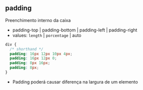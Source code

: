 ## padding

Preenchimento interno da caixa

- padding-top | padding-bottom | padding-left | padding-right
- values: `length` | `porcentage` | auto

```css
div {
  /* shorthand */
  padding: 16px 12px 10px 4px;
  padding: 16px 12px 0;
  padding: 8px 16px;
  padding: 8px;
}
```
* Padding poderá causar diferença na largura de um elemento